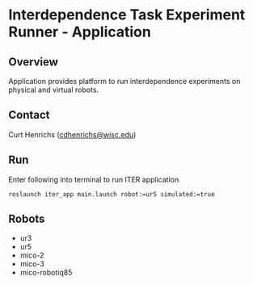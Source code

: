 # Interdependence Task Experiment Runner - Application

##  Overview
Application provides platform to run interdependence experiments on physical
and virtual robots.

## Contact
Curt Henrichs (cdhenrichs@wisc.edu)

## Run
Enter following into terminal to run ITER application

```
roslaunch iter_app main.launch robot:=ur5 simulated:=true
```

## Robots
  - ur3
  - ur5
  - mico-2
  - mico-3
  - mico-robotiq85
